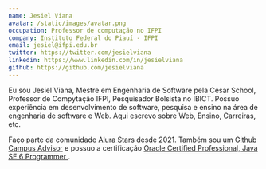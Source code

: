 ```yaml
---
name: Jesiel Viana
avatar: /static/images/avatar.png
occupation: Professor de computação no IFPI
company: Instituto Federal do Piauí - IFPI
email: jesiel@ifpi.edu.br
twitter: https://twitter.com/jesielviana
linkedin: https://www.linkedin.com/in/jesielviana
github: https://github.com/jesielviana
---
```


Eu sou Jesiel Viana, Mestre em Engenharia de Software pela Cesar School, Professor de Compytação IFPI, Pesquisador Bolsista no IBICT. Possuo experiência em desenvolvimento de software, pesquisa e ensino na área de engenharia de software e Web. Aqui escrevo sobre Web, Ensino, Carreiras, etc.


Faço parte da comunidade <a target="_blank" href="https://www.alura.com.br/stars">Alura Stars</a> desde 2021. Também sou um <a target="_blank" href="https://education.github.com/teachers/advisors">Github Campus Advisor</a> e possuo a certificação <a target="_blank" href="https://www.credly.com/badges/b53a6b6d-baae-4fa3-88d6-1550d33e1e0a/public_url"> Oracle Certified Professional, Java SE 6 Programmer </a>.